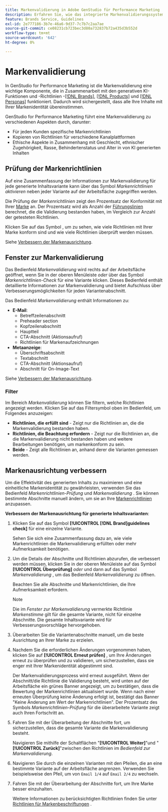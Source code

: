 ```yaml
---
title: Markenvalidierung in Adobe GenStudio für Performance Marketing
description: Erfahren Sie, wie das integrierte Markenvalidierungssystem in GenStudio für Performance Marketing funktioniert.
feature: Brands Service, Guidelines
exl-id: 2e777186-3b7e-46a6-9d37-7c7b7c2aa7ae
source-git-commit: ce08231cb723bec3d80a732837b72a435d3b552d
workflow-type: tm+mt
source-wordcount: '642'
ht-degree: 0%

---
```


# Markenvalidierung

In GenStudio for Performance Marketing ist die Markenvalidierung eine wichtige Komponente, die in Zusammenarbeit mit den generativen KI-Funktionen und -Richtlinien -[[!DNL Brands]](/help/user-guide/guidelines/brands.md), [[!DNL Products]](/help/user-guide/guidelines/products.md) und [[!DNL Personas]](/help/user-guide/guidelines/personas.md) funktioniert. Dadurch wird sichergestellt, dass alle Ihre Inhalte mit Ihrer Markenidentität übereinstimmen.

GenStudio for Performance Marketing führt eine Markenvalidierung zu verschiedenen Aspekten durch, darunter:

* Für jeden Kunden spezifische Markenrichtlinien
* Kopieren von Richtlinien für verschiedene Kanalplattformen
* Ethische Aspekte in Zusammenhang mit Geschlecht, ethnischer Zugehörigkeit, Rasse, Behindertenstatus und Alter in von KI generierten Inhalten

## Prüfung der Markenrichtlinien

Auf eine Zusammenfassung der Informationen zur Markenvalidierung für jede generierte Inhaltsvariante kann über das Symbol _Markenrichtlinien aktivieren_ neben jeder Variante auf der Arbeitsfläche zugegriffen werden.

Die Prüfung der _Markenrichtlinien_ zeigt den Prozentsatz der Konformität mit Ihrer [Marke](brands.md) an. Der Prozentsatz wird als Anzahl der [Führungslinien](overview.md) berechnet, die die Validierung bestanden haben, im Vergleich zur Anzahl der getesteten Richtlinien.

Klicken Sie auf das Symbol , um zu sehen, wie viele Richtlinien mit Ihrer Marke konform sind und wie viele Richtlinien überprüft werden müssen.

Siehe [Verbessern der Markenausrichtung](#improve-brand-alignment).

## Fenster zur Markenvalidierung

Das Bedienfeld _Markenvalidierung_ wird rechts auf der Arbeitsfläche geöffnet, wenn Sie in der oberen Menüleiste _oder_ über das Symbol _Markenrichtlinien-Check_ für eine Variante klicken. Dieses Bedienfeld enthält detaillierte Informationen zur Markenvalidierung und bietet Aufschluss über Verbesserungsmöglichkeiten für jeden Variantenabschnitt.

Das Bedienfeld _Markenvalidierung_ enthält Informationen zu:

* **E-Mail**:
   * Betreffzeilenabschnitt
   * Preheader section
   * Kopfzeilenabschnitt
   * Hauptteil
   * CTA-Abschnitt (Aktionsaufruf)
   * Richtlinien für Markenaufzeichnungen
* **Metaanzeige**:
   * Überschriftsabschnitt
   * Textabschnitt
   * CTA-Abschnitt (Aktionsaufruf)
   * Abschnitt für On-Image-Text

Siehe [Verbessern der Markenausrichtung](#improve-brand-alignment).

### Filter

Im Bereich _Markenvalidierung_ können Sie filtern, welche Richtlinien angezeigt werden. Klicken Sie auf das Filtersymbol oben im Bedienfeld, um Folgendes anzuzeigen:

* **Richtlinien, die erfüllt sind** - Zeigt nur die Richtlinien an, die die Markenvalidierung bestanden haben.
* **Richtlinien, die Beachtung erfordern** - Zeigt nur die Richtlinien an, die die Markenvalidierung nicht bestanden haben und weitere Bearbeitungen benötigen, um markenkonform zu sein.
* **Beide** - Zeigt alle Richtlinien an, anhand derer die Varianten gemessen werden.

## Markenausrichtung verbessern

Um die Effektivität des generierten Inhalts zu maximieren und eine einheitliche Markenidentität zu gewährleisten, verwenden Sie das Bedienfeld _Markenrichtlinien-Prüfung_ und _Markenvalidierung_ . Sie können bestimmte Abschnitte manuell ändern, um sie an Ihre [Markenrichtlinien](brands.md) anzupassen.

**Verbessern der Markenausrichtung für generierte Inhaltsvarianten**:

1. Klicken Sie auf das Symbol **[!UICONTROL [!DNL Brand]guidelines check]** für eine einzelne Variante.

   Sehen Sie sich eine Zusammenfassung dazu an, wie viele Markenrichtlinien die Markenvalidierung erfüllten oder mehr Aufmerksamkeit benötigen.

1. Um die Details der Abschnitte und Richtlinien abzurufen, die verbessert werden müssen, klicken Sie in der oberen Menüleiste auf das Symbol **[!UICONTROL Überprüfung]** _oder_ und dann auf das Symbol _Markenvalidierung_ , um das Bedienfeld _Markenvalidierung_ zu öffnen.

   Beachten Sie alle Abschnitte und Markenrichtlinien, die Ihre Aufmerksamkeit erfordern. <!-- The section highlighted in the panel corresponds to the section highlighted in the generated variant in the Canvas. -->

   >[!NOTE]
   >
   > Die im _Fenster zur Markenvalidierung_ vermerkte Richtlinie _Markenstimme_ gilt für die gesamte Variante, nicht für einzelne Abschnitte. Die gesamte Inhaltsvariante wird für Verbesserungsvorschläge hervorgehoben.

1. Überarbeiten Sie die Variantenabschnitte manuell, um die beste Ausrichtung an Ihrer Marke zu erzielen.

1. Nachdem Sie die erforderlichen Änderungen vorgenommen haben, klicken Sie auf **[!UICONTROL Erneut prüfen]** , um Ihre Änderungen erneut zu überprüfen und zu validieren, um sicherzustellen, dass sie enger mit Ihrer Markenidentität abgestimmt sind.

   Der Markenvalidierungsprozess wird erneut ausgeführt. Wenn der Abschnitt/die Richtlinie die Validierung besteht, wird unten auf der Arbeitsfläche ein grünes Banner angezeigt, um zu bestätigen, dass die Bewertung der Markenrichtlinien aktualisiert wurde. Wenn nach einer erneuten Überprüfung keine Änderung erfolgt ist, bestätigt das Banner &quot;Keine Änderung am Wert der Markenrichtlinien&quot;. Der Prozentsatz des Symbols _Markenrichtlinien-Prüfung_ für die überarbeitete Variante zeigt auch Ihren Fortschritt an.

1. Fahren Sie mit der Überarbeitung der Abschnitte fort, um sicherzustellen, dass die gesamte Variante die Markenvalidierung besteht.

   Navigieren Sie mithilfe der Schaltflächen &quot;**[!UICONTROL Weiter]**&quot;und &quot;**[!UICONTROL Zurück]**&quot;zwischen den Richtlinien im _Bedienfeld zur Markenvalidierung_.

1. Navigieren Sie durch die einzelnen Varianten mit den Pfeilen, die an eine bestimmte Variante auf der Arbeitsfläche angrenzen. Verwenden Sie beispielsweise den Pfeil, um von `Email 1/4` auf `Email 2/4` zu wechseln.
1. Fahren Sie mit der Überarbeitung der Abschnitte fort, um Ihre Marke besser einzuhalten.

   Weitere Informationen zu berücksichtigten Richtlinien finden Sie unter [Richtlinien für Markenbeschriftungen](/help/user-guide/guidelines/brands.md#brand-voice-guidelines) .

